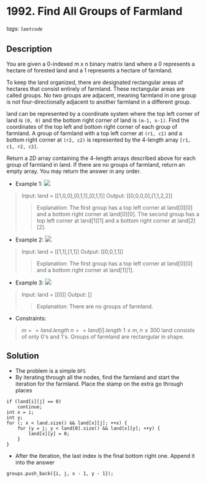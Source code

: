 # 1992. Find All Groups of Farmland
###### tags: `leetcode`
## Description
You are given a 0-indexed m x n binary matrix land where a 0 represents a hectare of forested land and a 1 represents a hectare of farmland.

To keep the land organized, there are designated rectangular areas of hectares that consist entirely of farmland. These rectangular areas are called groups. No two groups are adjacent, meaning farmland in one group is not four-directionally adjacent to another farmland in a different group.

land can be represented by a coordinate system where the top left corner of land is `(0, 0)` and the bottom right corner of land is `(m-1, n-1)`. Find the coordinates of the top left and bottom right corner of each group of farmland. A group of farmland with a top left corner at `(r1, c1)` and a bottom right corner at `(r2, c2)` is represented by the 4-length array `[r1, c1, r2, c2]`.

Return a 2D array containing the 4-length arrays described above for each group of farmland in land. If there are no groups of farmland, return an empty array. You may return the answer in any order.

- Example 1:
![](https://i.imgur.com/RZ9j8Ue.png)

>Input: land = [[1,0,0],[0,1,1],[0,1,1]]
Output: [[0,0,0,0],[1,1,2,2]]
>>Explanation:
The first group has a top left corner at land[0][0] and a bottom right corner at land[0][0].
The second group has a top left corner at land[1][1] and a bottom right corner at land[2][2].

- Example 2:
![](https://i.imgur.com/cTB8DKW.png)

>Input: land = [[1,1],[1,1]]
Output: [[0,0,1,1]]
>>Explanation:
The first group has a top left corner at land[0][0] and a bottom right corner at land[1][1].

- Example 3:
![](https://i.imgur.com/0ajWtfE.png)

>Input: land = [[0]]
Output: []
>>Explanation:
There are no groups of farmland.

- Constraints:

>$m == land.length$
$n == land[i].length$
$1 \leq m, n \leq 300$
land consists of only 0's and 1's.
Groups of farmland are rectangular in shape.

## Solution
- The problem is a simple `DFS`
- By iterating through all the nodes, find the farmland and start the iteration for the farmland. Place the stamp on the extra go through places
```cpp=
if (land[i][j] == 0)
    continue;
int x = i;
int y;
for (; x < land.size() && land[x][j]; ++x) {
    for (y = j; y < land[0].size() && land[x][y]; ++y) {
        land[x][y] = 0;
    }
}
```
- After the iteration, the last index is the final bottom right one. Append it into the answer
```cpp=
groups.push_back({i, j, x - 1, y - 1});
```